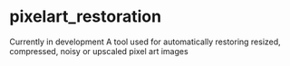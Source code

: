 # pixelart_restoration

Currently in development
A tool used for automatically restoring resized, compressed, noisy or upscaled pixel art images 